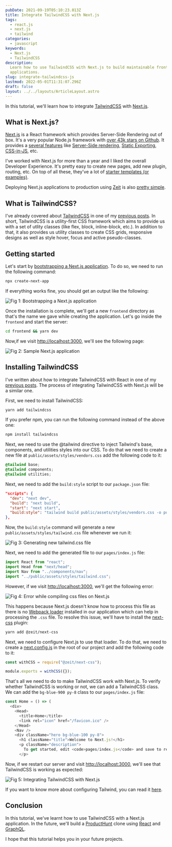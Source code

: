 ```yaml
---
pubDate: 2021-09-19T05:10:23.013Z
title: Integrate TailwindCSS with Next.js
tags:
  - react.js
  - next.js
  - tailwind
categories:
  - javascript
keywords:
  - Next.js
  - TailwindCSS
description:
  Learn how to use TailwindCSS with Next.js to build maintainable front-end
  applications.
slug: integrate-tailwindcss-js
lastmod: 2022-05-01T11:31:07.296Z
draft: false
layout: ../../layouts/ArticleLayout.astro
---
```


In this tutorial, we'll learn how to integrate [TailwindCSS](https://tailwindcss.com/) with [Next.js](https://nextjs.org/).

## What is Next.js?

[Next.js](https://nextjs.org/) is a React framework which provides Server-Side Rendering out of box. It's a very popular Node.js framework with [over 43k stars on Github](https://github.com/zeit/next.js). It provides a [several features](https://nextjs.org/#features) like [Server-Side rendering](https://nextjs.org/features/server-side-rendering), [Static Exporting](https://nextjs.org/features/static-exporting), [CSS-in-JS](https://nextjs.org/features/css-in-js), etc.

I've worked with Next.js for more than a year and I liked the overall Developer Experience. It's pretty easy to create new pages, add new plugin, routing, etc. On top of all these, they've a lot of [starter templates (or examples)](https://github.com/zeit/next.js/tree/canary/examples/).

Deploying Next.js applications to production using [Zeit](https://zeit.co/) is also [pretty simple](https://zeit.co/solutions/nextjs).

## What is TailwindCSS?

I've already covered about [TailwindCSS](https://tailwindcss.com/) in one of my [previous posts](/articles/tailwindcss). In short, TailwindCSS is a utility-first CSS framework which aims to provide us with a set of utlity classes (like flex, block, inline-block, etc.). In addition to that, it also provides us utility classes to create CSS grids, responsive designs as well as style hover, focus and active pseudo-classes.

## Getting started

Let's start by [bootstrapping a Next.js application](https://github.com/zeit/next.js#setup). To do so, we need to run the following command:

```bash
npx create-next-app
```

If everything works fine, you should get an output like the following:

![Fig 1: Bootstrapping a Next.js application](/images/content/integrating-tailwindcss-with-next-js/1.png)

Once the installation is complete, we'll get a new `frontend` directory as that's the name we gave while creating the application. Let's go inside the `frontend` and start the server:

```bash
cd frontend && yarn dev
```

Now,if we visit [http://localhost:3000](http://localhost:3000/), we'll see the following page:

![Fig 2: Sample Next.js application](/images/content/integrating-tailwindcss-with-next-js/2.png)

## Installing TailwindCSS

I've written about how to integrate TailwindCSS with React in one of my [previous posts](/articles/tailwindcss). The process of integrating TailwindCSS with Next.js will be a similar one.

First, we need to install TailwindCSS:

```bash
yarn add tailwindcss
```

If you prefer npm, you can run the following command instead of the above one:

```bash
npm install tailwindcss
```

Next, we need to use the @tailwind directive to inject Tailwind's base, components, and utilities styles into our CSS. To do that we need to create a new file at `public/assets/styles/vendors.css` add the following code to it:

```scss
@tailwind base;
@tailwind components;
@tailwind utilities;
```

Next, we need to add the `build:style` script to our `package.json` file:

```json {5}
"scripts": {
  "dev": "next dev",
  "build": "next build",
  "start": "next start",
  "build:style": "tailwind build public/assets/styles/vendors.css -o public/assets/styles/tailwind.css"
},
```

Now, the `build:style` command will generate a new `public/assets/styles/tailwind.css` file whenever we run it:

![Fig 3: Generating new tailwind.css file](/images/content/integrating-tailwindcss-with-next-js/3.png)

Next, we need to add the generated file to our `pages/index.js` file:

```js {4}
import React from "react";
import Head from "next/head";
import Nav from "../components/nav";
import "../public/assets/styles/tailwind.css";
```

However, if we visit [http://localhost:3000](http://localhost:3000/), we'll get the following error:

![Fig 4: Error while compiling css files on Next.js](/images/content/integrating-tailwindcss-with-next-js/4.png)

This happens because Next.js doesn't know how to process this file as there is no [Webpack loader](https://webpack.js.org/concepts#loaders) installed in our application which can help in processing the `.css` file. To resolve this issue, we'll have to install the [next-css](https://github.com/zeit/next-plugins/tree/master/packages/next-css) plugin:

```bash
yarn add @zeit/next-css
```

Next, we need to configure Next.js to use that loader. To do that, we need to create a [next.config.js](https://nextjs.org/docs/api-reference/next.config.js/custom-webpack-config) in the root of our project and add the following code to it:

```js
const withCSS = require("@zeit/next-css");

module.exports = withCSS({});
```

That's all we need to do to make TailwindCSS work with Next.js. To verify whether TailwindCSS is working or not, we can add a TailwindCSS class. We can add the `bg-blue-900 py-8` class to our `pages/index.js` file:

```js {8}
const Home = () => (
  <div>
    <Head>
      <title>Home</title>
      <link rel="icon" href="/favicon.ico" />
    </Head>
    <Nav />
    <div className="hero bg-blue-100 py-8">
      <h1 className="title">Welcome to Next.js!</h1>
      <p className="description">
        To get started, edit <code>pages/index.js</code> and save to reload.
      </p>
```

Now, if we restart our server and visit [http://localhost:3000](http://localhost:3000/), we'll see that TailwindCSS is working as expected:

![Fig 5: Integrating TailwindCSS with Next.js](/images/content/integrating-tailwindcss-with-next-js/5.png)

If you want to know more about configuring Tailwind, you can read it [here](/articles/tailwindcss).

## Conclusion

In this tutorial, we've learnt how to use TailwindCSS with a Next.js application. In the future, we'll build a [ProductHunt](https://www.producthunt.com/) clone using [React](https://reactjs.org/) and [GraphQL](https://graphql.org/).

I hope that this tutorial helps you in your future projects.
